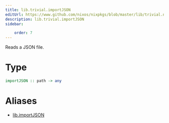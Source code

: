 ```yaml
---
title: lib.trivial.importJSON
editUrl: https://www.github.com/nixos/nixpkgs/blob/master/lib/trivial.nix#L425C16
description: lib.trivial.importJSON
sidebar:

    order: 7
---
```


Reads a JSON file.

# Type

```haskell
importJSON :: path -> any
```


# Aliases

- [lib.importJSON](/nix-doc-comments/reference/lib/lib-importJSON)


